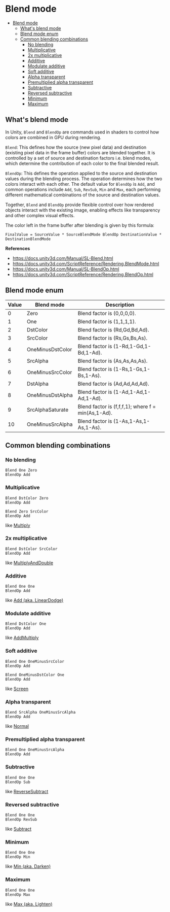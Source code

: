# Blend mode

- [Blend mode](#blend-mode)
  - [What's blend mode](#whats-blend-mode)
  - [Blend mode enum](#blend-mode-enum)
  - [Common blending combinations](#common-blending-combinations)
    - [No blending](#no-blending)
    - [Multiplicative](#multiplicative)
    - [2x multiplicative](#2x-multiplicative)
    - [Additive](#additive)
    - [Modulate additive](#modulate-additive)
    - [Soft additive](#soft-additive)
    - [Alpha transparent](#alpha-transparent)
    - [Premultiplied alpha transparent](#premultiplied-alpha-transparent)
    - [Subtractive](#subtractive)
    - [Reversed subtractive](#reversed-subtractive)
    - [Minimum](#minimum)
    - [Maximum](#maximum)

## What's blend mode
In Unity, `Blend` and `BlendOp` are commands used in shaders to control how colors are combined in GPU during rendering.

`Blend`: This defines how the source (new pixel data) and destination (existing pixel data in the frame buffer) colors are blended together. It is controlled by a set of source and destination factors i.e. blend modes, which determine the contribution of each color to the final blended result.

`BlendOp`: This defines the operation applied to the source and destination values during the blending process. The operation determines how the two colors interact with each other. The default value for `BlendOp` is `Add`, and common operations include `Add`, `Sub`, `RevSub`, `Min` and `Max`, each performing different mathematical combinations of the source and destination values.

Together, `Blend` and `BlendOp` provide flexible control over how rendered objects interact with the existing image, enabling effects like transparency and other complex visual effects.

The color left in the frame buffer after blending is given by this formula:
```
FinalValue = SourceValue * SourceBlendMode BlendOp DestinationValue * DestinationBlendMode
```

**References**
- https://docs.unity3d.com/Manual/SL-Blend.html
- https://docs.unity3d.com/ScriptReference/Rendering.BlendMode.html
- https://docs.unity3d.com/Manual/SL-BlendOp.html
- https://docs.unity3d.com/ScriptReference/Rendering.BlendOp.html

## Blend mode enum
| Value | Blend mode       | Description                                        |
| ----- | ---------------- | -------------------------------------------------- |
| 0     | Zero             | Blend factor is (0,0,0,0).                         |
| 1     | One              | Blend factor is (1,1,1,1).                         |
| 2     | DstColor         | Blend factor is (Rd,Gd,Bd,Ad).                     |
| 3     | SrcColor         | Blend factor is (Rs,Gs,Bs,As).                     |
| 4     | OneMinusDstColor | Blend factor is (1-Rd,1-Gd,1-Bd,1-Ad).             |
| 5     | SrcAlpha         | Blend factor is (As,As,As,As).                     |
| 6     | OneMinusSrcColor | Blend factor is (1-Rs,1-Gs,1-Bs,1-As).             |
| 7     | DstAlpha         | Blend factor is (Ad,Ad,Ad,Ad).                     |
| 8     | OneMinusDstAlpha | Blend factor is (1-Ad,1-Ad,1-Ad,1-Ad).             |
| 9     | SrcAlphaSaturate | Blend factor is (f,f,f,1); where f = min(As,1-Ad). |
| 10    | OneMinusSrcAlpha | Blend factor is (1-As,1-As,1-As,1-As).             |

## Common blending combinations
### No blending
```shaderlab
Blend One Zero
BlendOp Add
```

### Multiplicative
```shaderlab
Blend DstColor Zero
BlendOp Add
```
```shaderlab
Blend Zero SrcColor
BlendOp Add
```
like [Multiply](blend_type.md#multiply)

### 2x multiplicative
```shaderlab
Blend DstColor SrcColor
BlendOp Add
```
like [MultiplyAndDouble](blend_type.md#multiplyanddouble)

### Additive
```shaderlab
Blend One One
BlendOp Add
```
like [Add (aka. LinearDodge)](blend_type.md#add-aka-lineardodge)

### Modulate additive
```shaderlab
Blend DstColor One
BlendOp Add
```
like [AddMultiply](blend_type.md#addmultiply)

### Soft additive
```shaderlab
Blend One OneMinusSrcColor
BlendOp Add
```
```shaderlab
Blend OneMinusDstColor One
BlendOp Add
```
like [Screen](blend_type.md#screen)

### Alpha transparent
```shaderlab
Blend SrcAlpha OneMinusSrcAlpha
BlendOp Add
```
like [Normal](blend_type.md#normal)

### Premultiplied alpha transparent
```shaderlab
Blend One OneMinusSrcAlpha
BlendOp Add
```

### Subtractive
```shaderlab
Blend One One
BlendOp Sub
```
like [ReverseSubtract](blend_type.md#reversesubtract)

### Reversed subtractive
```shaderlab
Blend One One
BlendOp RevSub
```
like [Subtract](blend_type.md#subtract)

### Minimum
```shaderlab
Blend One One
BlendOp Min
```
like [Min (aka. Darken)](blend_type.md#min-aka-darken)

### Maximum
```shaderlab
Blend One One
BlendOp Max
```
like [Max (aka. Lighten)](blend_type.md#max-aka-lighten)
